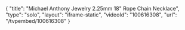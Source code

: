 {
    "title": "Michael Anthony Jewelry 2.25mm 18\" Rope Chain Necklace",
    "type": "solo",
    "layout": "iframe-static",
    "videoId": "100616308",
    "url": "\/tvpembed\/100616308"
}